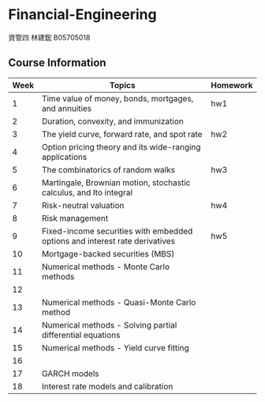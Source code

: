 # Financial-Engineering

資管四 林建鋐 B05705018

## Course Information

| Week | Topics | Homework |
| ---- | ------ | -------- |
| 1 | Time value of money, bonds, mortgages, and annuities | hw1 |
| 2 | Duration, convexity, and immunization |  |
| 3 | The yield curve, forward rate, and spot rate | hw2 |
| 4 | Option pricing theory and its wide-ranging applications |  |
| 5 | The combinatorics of random walks | hw3 |
| 6 | Martingale, Brownian motion, stochastic calculus, and Ito integral |  |
| 7 | Risk-neutral valuation | hw4 |
| 8 | Risk management |  |
| 9 | Fixed-income securities with embedded options and interest rate derivatives | hw5 |
| 10 | Mortgage-backed securities (MBS) |  |
| 11 | Numerical methods - Monte Carlo methods |  |
| 12 |  |  |
| 13 | Numerical methods - Quasi-Monte Carlo method |  |
| 14 | Numerical methods - Solving partial differential equations |  |
| 15 | Numerical methods - Yield curve fitting |  |
| 16 |  |  |
| 17 | GARCH models |  |
| 18 | Interest rate models and calibration |  |